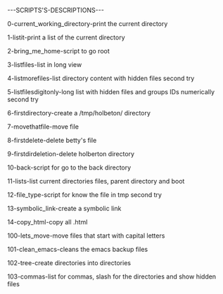---SCRIPTS'S-DESCRIPTIONS---

0-current_working_directory-print the current directory

1-listit-print a list of the current directory

2-bring_me_home-script to go root

3-listfiles-list in long view

4-listmorefiles-list directory content with hidden files second try

5-listfilesdigitonly-long list with hidden files and groups IDs numerically second try

6-firstdirectory-create a /tmp/holbeton/ directory

7-movethatfile-move file

8-firstdelete-delete betty's file

9-firstdirdeletion-delete holberton directory

10-back-script for go to the back directory

11-lists-list current directories files, parent directory and boot

12-file_type-script for know the file in tmp second try

13-symbolic_link-create a symbolic link

14-copy_html-copy all .html

100-lets_move-move files that start with capital letters

101-clean_emacs-cleans the emacs backup files 

102-tree-create directories into directories

103-commas-list for commas, slash for the directories and show hidden files


